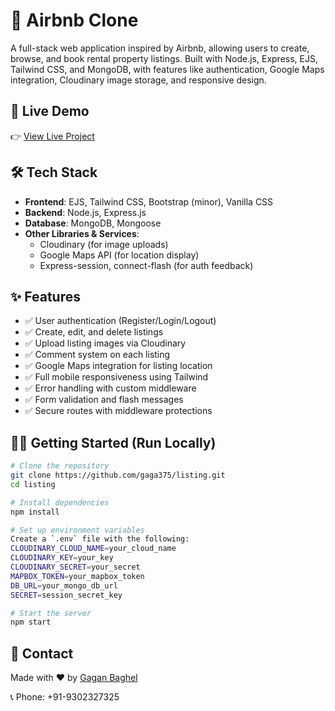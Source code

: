 # 🏡 Airbnb Clone

A full-stack web application inspired by Airbnb, allowing users to create, browse, and book rental property listings. Built with Node.js, Express, EJS, Tailwind CSS, and MongoDB, with features like authentication, Google Maps integration, Cloudinary image storage, and responsive design.

## 🚀 Live Demo

👉 [View Live Project](https://listing-2.onrender.com/listings)


## 🛠 Tech Stack

- **Frontend**: EJS, Tailwind CSS, Bootstrap (minor), Vanilla CSS
- **Backend**: Node.js, Express.js
- **Database**: MongoDB, Mongoose
- **Other Libraries & Services**:
  - Cloudinary (for image uploads)
  - Google Maps API (for location display)
  - Express-session, connect-flash (for auth feedback)

## ✨ Features

- ✅ User authentication (Register/Login/Logout)
- ✅ Create, edit, and delete listings
- ✅ Upload listing images via Cloudinary
- ✅ Comment system on each listing
- ✅ Google Maps integration for listing location
- ✅ Full mobile responsiveness using Tailwind
- ✅ Error handling with custom middleware
- ✅ Form validation and flash messages
- ✅ Secure routes with middleware protections

## 🧑‍💻 Getting Started (Run Locally)

```bash
# Clone the repository
git clone https://github.com/gaga375/listing.git
cd listing

# Install dependencies
npm install

# Set up environment variables
Create a `.env` file with the following:
CLOUDINARY_CLOUD_NAME=your_cloud_name
CLOUDINARY_KEY=your_key
CLOUDINARY_SECRET=your_secret
MAPBOX_TOKEN=your_mapbox_token
DB_URL=your_mongo_db_url
SECRET=session_secret_key

# Start the server
npm start
```

## 📧 Contact

Made with ❤️ by [Gagan Baghel](mailto:baghelgagan787@gmail.com)

📞 Phone: +91-9302327325

